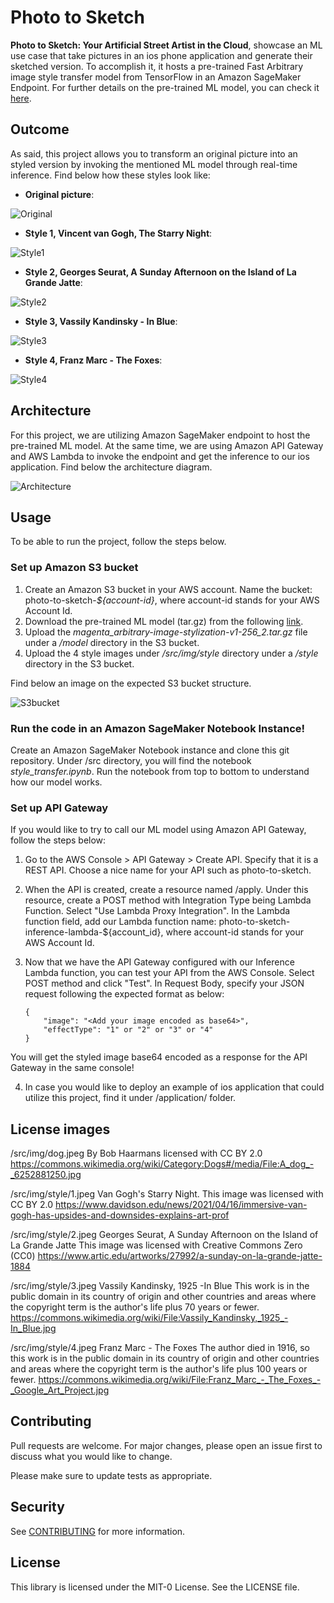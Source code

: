 # Photo to Sketch

**Photo to Sketch: Your Artificial Street Artist in the Cloud**, showcase an ML use case that take pictures in an ios phone application and generate their sketched version. To accomplish it, it hosts a pre-trained Fast Arbitrary image style transfer model from TensorFlow in an Amazon SageMaker Endpoint. For further details on the pre-trained ML model, you can check it [here](https://tfhub.dev/google/magenta/arbitrary-image-stylization-v1-256/2).

## Outcome

As said, this project allows you to transform an original picture into an styled version by invoking the mentioned ML model through real-time inference. Find below how these styles look like:

- **Original picture**:

![Original](dog.jpeg)

- **Style 1, Vincent van Gogh, The Starry Night**:

![Style1](./src/img/dog-styled-1.jpeg)

- **Style 2, Georges Seurat, A Sunday Afternoon on the Island of La Grande Jatte**:

![Style2](./src/img/dog-styled-2.jpeg)

- **Style 3, Vassily Kandinsky - In Blue**:

![Style3](./src/img/dog-styled-3.jpeg)

- **Style 4, Franz Marc - The Foxes**:

![Style4](./src/img/dog-styled-4.jpeg)

## Architecture

For this project, we are utilizing Amazon SageMaker endpoint to host the pre-trained ML model. At the same time, we are using Amazon API Gateway and AWS Lambda to invoke the endpoint and get the inference to our ios application. Find below the architecture diagram.

![Architecture](./src/img/architecture/architecture.jpeg)

## Usage

To be able to run the project, follow the steps below.

### Set up Amazon S3 bucket

1. Create an Amazon S3 bucket in your AWS account. Name the bucket: photo-to-sketch-*${account-id}*, where account-id stands for your AWS Account Id.
2. Download the pre-trained ML model (tar.gz) from the following [link](https://tfhub.dev/google/magenta/arbitrary-image-stylization-v1-256/2). 
3. Upload the *magenta_arbitrary-image-stylization-v1-256_2.tar.gz* file under a */model* directory in the S3 bucket. 
4. Upload the 4 style images under */src/img/style* directory under a */style* directory in the S3 bucket. 

Find below an image on the expected S3 bucket structure.

![S3bucket](./src/architecture/s3bucket.jpeg)

### Run the code in an Amazon SageMaker Notebook Instance!

Create an Amazon SageMaker Notebook instance and clone this git repository. Under /src directory, you will find the notebook *style_transfer.ipynb*. Run the notebook from top to bottom to understand how our model works. 

### Set up API Gateway

If you would like to try to call our ML model using Amazon API Gateway, follow the steps below:

1. Go to the AWS Console > API Gateway > Create API. Specify that it is a REST API. Choose a nice name for your API such as photo-to-sketch.

2. When the API is created, create a resource named /apply. Under this resource, create a POST method with Integration Type being Lambda Function. Select "Use Lambda Proxy Integration". In the Lambda function field, add our Lambda function name: photo-to-sketch-inference-lambda-${account_id}, where account-id stands for your AWS Account Id. 

3. Now that we have the API Gateway configured with our Inference Lambda function, you can test your API from the AWS Console. Select POST method and click "Test". In Request Body, specify your JSON request following the expected format as below:
    ```
    {
        "image": "<Add your image encoded as base64>",
        "effectType": "1" or "2" or "3" or "4"
    }
    ```
You will get the styled image base64 encoded as a response for the API Gateway in the same console!

4. In case you would like to deploy an example of ios application that could utilize this project, find it under /application/ folder. 

## License images

/src/img/dog.jpeg
    By Bob Haarmans licensed with CC BY 2.0
    https://commons.wikimedia.org/wiki/Category:Dogs#/media/File:A_dog_-_6252881250.jpg

/src/img/style/1.jpeg
    Van Gogh's Starry Night. This image was licensed with CC BY 2.0
    https://www.davidson.edu/news/2021/04/16/immersive-van-gogh-has-upsides-and-downsides-explains-art-prof

/src/img/style/2.jpeg
    Georges Seurat, A Sunday Afternoon on the Island of La Grande Jatte
    This image was licensed with  Creative Commons Zero (CC0)
    https://www.artic.edu/artworks/27992/a-sunday-on-la-grande-jatte-1884

/src/img/style/3.jpeg
    Vassily Kandinsky, 1925 -In Blue
    This work is in the public domain in its country of origin and other countries and areas where the copyright term is the author's life plus 70 years or fewer.
    https://commons.wikimedia.org/wiki/File:Vassily_Kandinsky,_1925_-In_Blue.jpg

/src/img/style/4.jpeg
    Franz Marc - The Foxes
    The author died in 1916, so this work is in the public domain in its country of origin and other countries and areas where the copyright term is the author's life plus 100 years or fewer.
    https://commons.wikimedia.org/wiki/File:Franz_Marc_-_The_Foxes_-_Google_Art_Project.jpg


## Contributing
Pull requests are welcome. For major changes, please open an issue first to discuss what you would like to change.

Please make sure to update tests as appropriate.

## Security

See [CONTRIBUTING](CONTRIBUTING.md#security-issue-notifications) for more information.

## License

This library is licensed under the MIT-0 License. See the LICENSE file.

